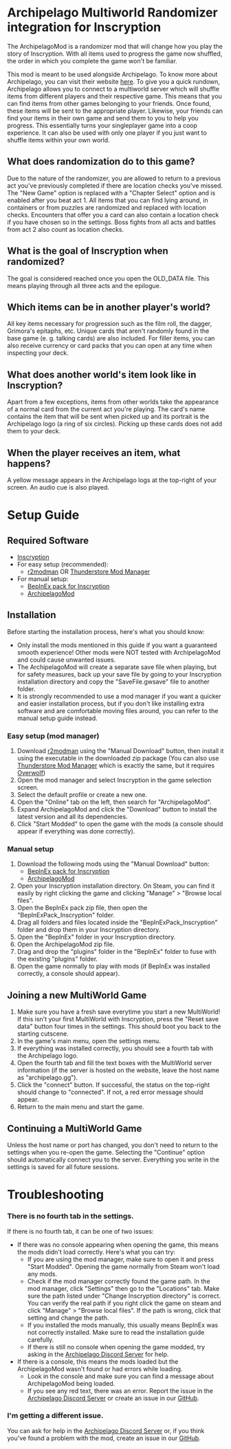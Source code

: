 # Archipelago Multiworld Randomizer integration for Inscryption

The ArchipelagoMod is a randomizer mod that will change how you play the story of Inscryption. With all items used to progress the game now shuffled, the order in which you complete the game won't be familiar.

This mod is meant to be used alongside Archipelago. To know more about Archipelago, you can visit their website [here](https://archipelago.gg/). To give you a quick rundown, Archipelago allows you to connect to a multiworld server which will shuffle items from different players and their respective game. This means that you can find items from other games belonging to your friends. Once found, these items will be sent to the appropriate player. Likewise, your friends can find your items in their own game and send them to you to help you progress. This essentially turns your singleplayer game into a coop experience. It can also be used with only one player if you just want to shuffle items within your own world.

## What does randomization do to this game?
Due to the nature of the randomizer, you are allowed to return to a previous act you've previously completed if there are location checks you've missed. The "New Game" option is replaced with a "Chapter Select" option and is enabled after you beat act 1. All items that you can find lying around, in containers or from puzzles are randomized and replaced with location checks. Encounters that offer you a card can also contain a location check if you have chosen so in the settings. Boss fights from all acts and battles from act 2 also count as location checks.

## What is the goal of Inscryption when randomized?
The goal is considered reached once you open the OLD_DATA file. This means playing through all three acts and the epilogue.

## Which items can be in another player's world?
All key items necessary for progression such as the film roll, the dagger, Grimora's epitaphs, etc. Unique cards that aren't randomly found in the base game (e. g. talking cards) are also included. For filler items, you can also receive currency or card packs that you can open at any time when inspecting your deck.

## What does another world's item look like in Inscryption?
Apart from a few exceptions, items from other worlds take the appearance of a normal card from the current act you're playing. The card's name contains the item that will be sent when picked up and its portrait is the Archipelago logo (a ring of six circles). Picking up these cards does not add them to your deck.

## When the player receives an item, what happens?
A yellow message appears in the Archipelago logs at the top-right of your screen. An audio cue is also played.

# Setup Guide

## Required Software

- [Inscryption](https://store.steampowered.com/app/1092790/Inscryption/)
- For easy setup (recommended):
  - [r2modman](https://inscryption.thunderstore.io/package/ebkr/r2modman/) OR [Thunderstore Mod Manager](https://www.overwolf.com/app/Thunderstore-Thunderstore_Mod_Manager)
- For manual setup:
  - [BepInEx pack for Inscryption](https://inscryption.thunderstore.io/package/BepInEx/BepInExPack_Inscryption/)
  - [ArchipelagoMod](https://inscryption.thunderstore.io/package/Ballin_Inc/ArchipelagoMod/)

## Installation
Before starting the installation process, here's what you should know:
- Only install the mods mentioned in this guide if you want a guaranteed smooth experience! Other mods were NOT tested with ArchipelagoMod and could cause unwanted issues.
- The ArchipelagoMod will create a separate save file when playing, but for safety measures, back up your save file by going to your Inscryption installation directory and copy the "SaveFile.gwsave" file to another folder.
- It is strongly recommended to use a mod manager if you want a quicker and easier installation process, but if you don't like installing extra software and are comfortable moving files around, you can refer to the manual setup guide instead.

### Easy setup (mod manager)
1. Download [r2modman](https://inscryption.thunderstore.io/package/ebkr/r2modman/) using the "Manual Download" button, then install it using the executable in the downloaded zip package (You can also use [Thunderstore Mod Manager](https://www.overwolf.com/app/Thunderstore-Thunderstore_Mod_Manager) which is exactly the same, but it requires [Overwolf](https://www.overwolf.com/))
2. Open the mod manager and select Inscryption in the game selection screen.
3. Select the default profile or create a new one.
4. Open the "Online" tab on the left, then search for "ArchipelagoMod".
5. Expand ArchipelagoMod and click the "Download" button to install the latest version and all its dependencies.
6. Click "Start Modded" to open the game with the mods (a console should appear if everything was done correctly).

### Manual setup
1. Download the following mods using the "Manual Download" button:
   - [BepInEx pack for Inscryption](https://inscryption.thunderstore.io/package/BepInEx/BepInExPack_Inscryption/)
   - [ArchipelagoMod](https://inscryption.thunderstore.io/package/Ballin_Inc/ArchipelagoMod/)
2. Open your Inscryption installation directory. On Steam, you can find it easily by right clicking the game and clicking "Manage" > "Browse local files".
3. Open the BepInEx pack zip file, then open the "BepInExPack_Inscryption" folder.
4. Drag all folders and files located inside the "BepInExPack_Inscryption" folder and drop them in your Inscryption directory.
5. Open the "BepInEx" folder in your Inscryption directory.
10. Open the ArchipelagoMod zip file.
11. Drag and drop the "plugins" folder in the "BepInEx" folder to fuse with the existing "plugins" folder.
12. Open the game normally to play with mods (if BepInEx was installed correctly, a console should appear).

## Joining a new MultiWorld Game
1. Make sure you have a fresh save everytime you start a new MultiWorld! If this isn't your first MultiWorld with Inscryption, press the "Reset save data" button four times in the settings. This should boot you back to the starting cutscene.
2. In the game's main menu, open the settings menu.
3. If everything was installed correctly, you should see a fourth tab with the Archipelago logo.
4. Open the fourth tab and fill the text boxes with the MultiWorld server information (if the server is hosted on the website, leave the host name as "archipelago.gg").
5. Click the "connect" button. If successful, the status on the top-right should change to "connected". If not, a red error message should appear.
6. Return to the main menu and start the game.

## Continuing a MultiWorld Game
Unless the host name or port has changed, you don't need to return to the settings when you re-open the game. Selecting the "Continue" option should automatically connect you to the server. Everything you write in the settings is saved for all future sessions.

# Troubleshooting

### There is no fourth tab in the settings.
If there is no fourth tab, it can be one of two issues:
 - If there was no console appearing when opening the game, this means the mods didn't load correctly. Here's what you can try:
   - If you are using the mod manager, make sure to open it and press "Start Modded". Opening the game normally from Steam won't load any mods.
   - Check if the mod manager correctly found the game path. In the mod manager, click "Settings" then go to the "Locations" tab. Make sure the path listed under "Change Inscryption directory" is correct. You can verify the real path if you right click the game on steam and click "Manage" > "Browse local files". If the path is wrong, click that setting and change the path.
   - If you installed the mods manually, this usually means BepInEx was not correctly installed. Make sure to read the installation guide carefully.
   - If there is still no console when opening the game modded, try asking in the [Archipelago Discord Server](https://discord.gg/8Z65BR2) for help.
 - If there is a console, this means the mods loaded but the ArchipelagoMod wasn't found or had errors while loading.
   - Look in the console and make sure you can find a message about ArchipelagoMod being loaded.
   - If you see any red text, there was an error. Report the issue in the [Archipelago Discord Server](https://discord.gg/8Z65BR2) or create an issue in our [GitHub](https://github.com/DrBibop/Archipelago_Inscryption/issues).

### I'm getting a different issue.
You can ask for help in the [Archipelago Discord Server](https://discord.gg/8Z65BR2) or, if you think you've found a problem with the mod, create an issue in our [GitHub](https://github.com/DrBibop/Archipelago_Inscryption/issues).